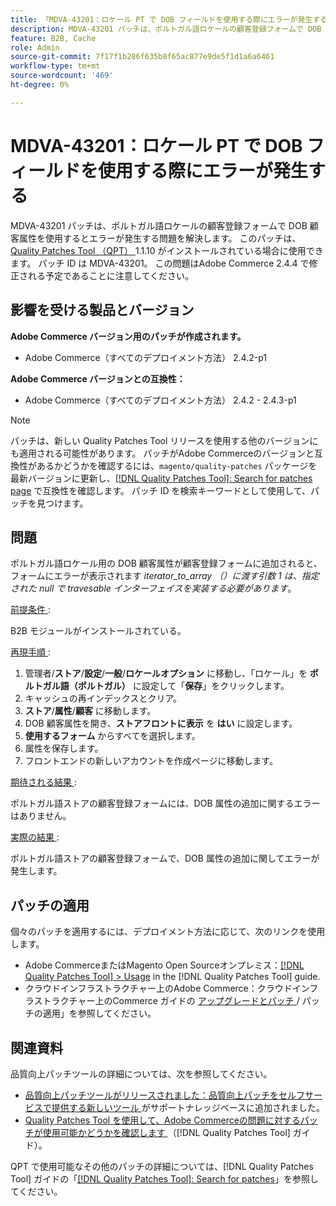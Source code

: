 ```yaml
---
title: 「MDVA-43201：ロケール PT で DOB フィールドを使用する際にエラーが発生する」
description: MDVA-43201 パッチは、ポルトガル語ロケールの顧客登録フォームで DOB 顧客属性を使用するとエラーが発生する問題を解決します。 このパッチは、[Quality Patches Tool （QPT） ] （https://experienceleague.adobe.com/en/docs/commerce-knowledge-base/kb/announcements/commerce-announcements/magento-quality-patches-released-new-tool-to-self-serve-quality-patches） 1.1.10 がインストールされている場合に利用できます。 パッチ ID は MDVA-43201。 この問題はAdobe Commerce 2.4.4 で修正される予定であることに注意してください。
feature: B2B, Cache
role: Admin
source-git-commit: 7f17f1b286f635b8f65ac877e9de5f1d1a6a6461
workflow-type: tm+mt
source-wordcount: '469'
ht-degree: 0%

---
```


# MDVA-43201：ロケール PT で DOB フィールドを使用する際にエラーが発生する

MDVA-43201 パッチは、ポルトガル語ロケールの顧客登録フォームで DOB 顧客属性を使用するとエラーが発生する問題を解決します。 このパッチは、[Quality Patches Tool （QPT） ](https://experienceleague.adobe.com/en/docs/commerce-knowledge-base/kb/announcements/commerce-announcements/magento-quality-patches-released-new-tool-to-self-serve-quality-patches)1.1.10 がインストールされている場合に使用できます。 パッチ ID は MDVA-43201。 この問題はAdobe Commerce 2.4.4 で修正される予定であることに注意してください。

## 影響を受ける製品とバージョン

**Adobe Commerce バージョン用のパッチが作成されます。**

* Adobe Commerce（すべてのデプロイメント方法） 2.4.2-p1

**Adobe Commerce バージョンとの互換性：**

* Adobe Commerce（すべてのデプロイメント方法） 2.4.2 - 2.4.3-p1

>[!NOTE]
>
>パッチは、新しい Quality Patches Tool リリースを使用する他のバージョンにも適用される可能性があります。 パッチがAdobe Commerceのバージョンと互換性があるかどうかを確認するには、`magento/quality-patches` パッケージを最新バージョンに更新し、[[!DNL Quality Patches Tool]: Search for patches page](https://experienceleague.adobe.com/en/docs/commerce-knowledge-base/kb/announcements/commerce-announcements/magento-quality-patches-released-new-tool-to-self-serve-quality-patches) で互換性を確認します。 パッチ ID を検索キーワードとして使用して、パッチを見つけます。

## 問題

ポルトガル語ロケール用の DOB 顧客属性が顧客登録フォームに追加されると、フォームにエラーが表示されます *iterator_to_array （）に渡す引数 1 は、指定された null で travesable インターフェイスを実装する必要があります*。

<u> 前提条件 </u>:

B2B モジュールがインストールされている。

<u> 再現手順 </u>:

1. 管理者/**ストア**/**設定**/**一般**/**ロケールオプション** に移動し、「ロケール」を **ポルトガル語（ポルトガル）** に設定して「**保存**」をクリックします。
1. キャッシュの再インデックスとクリア。
1. **ストア**/**属性**/**顧客** に移動します。
1. DOB 顧客属性を開き、**ストアフロントに表示** を **はい** に設定します。
1. **使用するフォーム** からすべてを選択します。
1. 属性を保存します。
1. フロントエンドの新しいアカウントを作成ページに移動します。

<u> 期待される結果 </u>:

ポルトガル語ストアの顧客登録フォームには、DOB 属性の追加に関するエラーはありません。

<u> 実際の結果 </u>:

ポルトガル語ストアの顧客登録フォームで、DOB 属性の追加に関してエラーが発生します。

## パッチの適用

個々のパッチを適用するには、デプロイメント方法に応じて、次のリンクを使用します。

* Adobe CommerceまたはMagento Open Sourceオンプレミス：[[!DNL Quality Patches Tool] > Usage](/help/tools/quality-patches-tool/usage.md) in the [!DNL Quality Patches Tool] guide.
* クラウドインフラストラクチャー上のAdobe Commerce：クラウドインフラストラクチャー上のCommerce ガイドの [ アップグレードとパッチ ](https://experienceleague.adobe.com/docs/commerce-cloud-service/user-guide/develop/upgrade/apply-patches.html)/ パッチの適用」を参照してください。

## 関連資料

品質向上パッチツールの詳細については、次を参照してください。

* [ 品質向上パッチツールがリリースされました：品質向上パッチをセルフサービスで提供する新しいツール ](https://experienceleague.adobe.com/en/docs/commerce-knowledge-base/kb/announcements/commerce-announcements/magento-quality-patches-released-new-tool-to-self-serve-quality-patches) がサポートナレッジベースに追加されました。
* [Quality Patches Tool を使用して、Adobe Commerceの問題に対するパッチが使用可能かどうかを確認します ](/help/tools/quality-patches-tool/patches-available-in-qpt/check-patch-for-magento-issue-with-magento-quality-patches.md) （[!DNL Quality Patches Tool] ガイド）。

QPT で使用可能なその他のパッチの詳細については、[!DNL Quality Patches Tool] ガイドの「[[!DNL Quality Patches Tool]: Search for patches](https://experienceleague.adobe.com/tools/commerce-quality-patches/index.html)」を参照してください。

